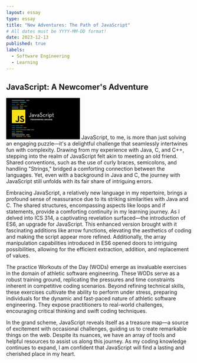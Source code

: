 ```yaml
---
layout: essay
type: essay
title: "New Adventures: The Path of JavaScript"
# All dates must be YYYY-MM-DD format!
date: 2023-12-13
published: true
labels:
  - Software Engineering
  - Learning
---
```


## JavaScript: A Newcomer's Adventure
<div>
 <img width="200px" src="../img/java.png" class="img-thumbnail" > 
JavaScript, to me, is more than just solving an engaging puzzle—it's a delightful challenge that seamlessly intertwines fun with complexity. Drawing from my experience with Java, C, and C++, stepping into the realm of JavaScript felt akin to meeting an old friend. Shared conventions, such as the use of curly braces, semicolons, and handling "Strings," bridged a comforting connection between the languages. Yet, even with a background in Java and C, the journey with JavaScript still unfolds with its fair share of intriguing errors.

Embracing JavaScript, a relatively new language in my repertoire, brings a profound sense of reassurance due to its striking similarities with Java and C. The shared structures, encompassing aspects like loops and if statements, provide a comforting continuity in my learning journey. As I delved into ICS 314, a captivating revelation surfaced—the introduction of ES6, an upgrade for JavaScript. This enhanced version brought with it fascinating additions like arrow functions, elevating the aesthetics of coding and making the script appear more refined. Additionally, the array manipulation capabilities introduced in ES6 opened doors to intriguing possibilities, allowing for the efficient extraction, addition, and replacement of values.

The practice Workouts of the Day (WODs) emerge as invaluable exercises in the domain of athletic software engineering. These WODs serve as a robust training ground, replicating the pressures and time constraints inherent in competitive coding scenarios. Beyond refining technical skills, these exercises cultivate the ability to perform under stress, preparing individuals for the dynamic and fast-paced nature of athletic software engineering. They expose practitioners to real-world challenges, encouraging critical thinking and swift coding techniques.

In the grand scheme, JavaScript reveals itself as a treasure map—a source of excitement with occasional challenges, guiding us to create remarkable things on the web. Despite its nuances, we have an array of tools and helpful resources to assist us along this journey. As my coding knowledge continues to expand, I am confident that JavaScript will find a lasting and cherished place in my heart.

</div>






